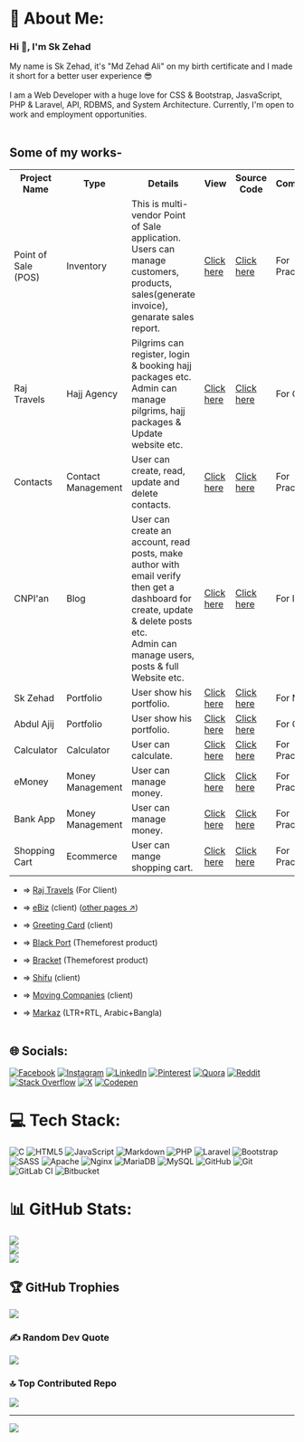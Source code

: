 # 💫 About Me:

<h3 align="left">Hi 👋, I'm Sk Zehad</h3>

My name is Sk Zehad, it's "Md Zehad Ali" on my birth certificate and I made it short for a better user experience 😎<br><br>I am a Web Developer with a huge love for CSS & Bootstrap, JasvaScript, PHP & Laravel, API, RDBMS, and System Architecture. Currently, I'm open to work and employment opportunities.<br><br>

## Some of my works-

<table>
    <tr>
        <th>Project Name</th>
        <th>Type</th>
        <th>Details</th>
        <th>View</th>
        <th>Source Code</th>
        <th>Comment's</th>
    </tr>
    <tr>
        <td>Point of Sale (POS)</td>
        <td>Inventory</td>
        <td>This is multi-vendor Point of Sale application.
        Users can manage customers, products, sales(generate invoice), genarate sales report. 
        <td><a target="_blank" href="https://pos.sehabkhanzehad.dev">Click here</a></td>
        <td><a target="_blank" href="https://github.com/sehabkhanzehad/pos">Click here</a></td>
        <td>For Practice</td>
    </tr>
    <tr>
        <td>Raj Travels</td>
        <td>Hajj Agency</td>
        <td>Pilgrims can register, login & booking hajj packages etc.
        <br>Admin can manage pilgrims, hajj packages & Update website etc.</td>
        <td><a target="_blank" href="https://msrajtravels.com">Click here</a></td>
        <td><a target="_blank" href="https://github.com/sehabkhanzehad/rajTravels">Click here</a></td>
        <td>For Client</td>
    </tr>
    <tr>
        <td>Contacts</td>
        <td>Contact Management</td>
        <td>User can create, read, update and delete contacts.
        <td><a target="_blank" href="https://contacts.sehabkhanzehad.dev">Click here</a></td>
        <td><a target="_blank" href="https://github.com/sehabkhanzehad/contacts">Click here</a></td>
        <td>For Practice</td>
    </tr>
    <tr>
        <td>CNPI'an</td>
        <td>Blog</td>
        <td>User can create an account, read posts, make author with email verify then get a dashboard for create, update & delete posts etc.<br>Admin can manage users, posts & full Website etc.
        </td>
        <td><a target="_blank" href="https://cnpian.blog">Click here</a></td>
        <td><a target="_blank" href="https://github.com/sehabkhanzehad/cnpianOld">Click here</a></td>
        <td>For Institute</td>
    </tr>
    <tr>
        <td>Sk Zehad</td>
        <td>Portfolio</td>
        <td>User show his portfolio.</td>
        <td><a target="_blank" href="https://sehabkhanzehad.dev">Click here</a></td>
        <td><a target="_blank" href="https://github.com/sehabkhanzehad/sehabkhanzehad.dev">Click here</a></td>
        <td>For Myself</td>
    </tr>
    <tr>
        <td>Abdul Ajij</td>
        <td>Portfolio</td>
        <td>User show his portfolio.</td>
        <td><a target="_blank" href="#">Click here</a></td>
        <td><a target="_blank" href="https://github.com/sehabkhanzehad/abdulajij.msrajtravels.com">Click here</a></td>
        <td>For Client</td>
    </tr>
    <tr>
        <td>Calculator</td>
        <td>Calculator</td>
        <td>User can calculate.</td>
        <td><a target="_blank" href="#">Click here</a></td>
        <td><a target="_blank" href="https://github.com/sehabkhanzehad">Click here</a></td>
        <td>For Practice</td>
    </tr>
    <tr>
        <td>eMoney</td>
        <td>Money Management</td>
        <td>User can manage money.</td>
        <td><a target="_blank" href="#">Click here</a></td>
        <td><a target="_blank" href="https://github.com/sehabkhanzehad">Click here</a></td>
        <td>For Practice</td>
    </tr>
    <tr>
        <td>Bank App</td>
        <td>Money Management</td>
        <td>User can manage money.</td>
        <td><a target="_blank" href="#">Click here</a></td>
        <td><a target="_blank" href="https://github.com/sehabkhanzehad">Click here</a></td>
        <td>For Practice</td>
    </tr>
    <tr>
        <td>Shopping Cart</td>
        <td>Ecommerce</td>
        <td>User can mange shopping cart.</td>
        <td><a target="_blank" href="#">Click here</a></td>
        <td><a target="_blank" href="https://github.com/sehabkhanzehad">Click here</a></td>
        <td>For Practice</td>
    </tr>
   
</table>

- ⇒ [Raj Travels](https://msrajtravels.com) (For Client)

- ⇒ [eBiz](https://ebz.onrender.com/) (client) ([other pages ↗](https://ebz.onrender.com/loggedin))
- ⇒ [Greeting Card](https://the-perfect-greeting.pages.dev/) (client)
- ⇒ [Black Port](https://tanim.raptit.com/blackport/preview.html) (Themeforest product)
- ⇒ [Bracket](https://tanim.raptit.com/bracket/preview.html) (Themeforest product)
- ⇒ [Shifu](https://tanimmahbub.github.io/shifu/) (client)
- ⇒ [Moving Companies](https://tanimmahbub.github.io/movingCompanies/) (client)
- ⇒ [Markaz](https://markazul-uloom.com/) (LTR+RTL, Arabic+Bangla)
  <br/><br/>

## 🌐 Socials:

[![Facebook](https://img.shields.io/badge/Facebook-%231877F2.svg?logo=Facebook&logoColor=white)](https://facebook.com/sehabkhanzehad) [![Instagram](https://img.shields.io/badge/Instagram-%23E4405F.svg?logo=Instagram&logoColor=white)](https://instagram.com/sehabkhanzehad) [![LinkedIn](https://img.shields.io/badge/LinkedIn-%230077B5.svg?logo=linkedin&logoColor=white)](https://linkedin.com/in/sehabkhanzehad) [![Pinterest](https://img.shields.io/badge/Pinterest-%23E60023.svg?logo=Pinterest&logoColor=white)](https://pinterest.com/sehabkhanzehad) [![Quora](https://img.shields.io/badge/Quora-%23B92B27.svg?logo=Quora&logoColor=white)](https://quora.com/profile/Zehad) [![Reddit](https://img.shields.io/badge/Reddit-%23FF4500.svg?logo=Reddit&logoColor=white)](https://reddit.com/user/sehabkhanzehad) [![Stack Overflow](https://img.shields.io/badge/-Stackoverflow-FE7A16?logo=stack-overflow&logoColor=white)](https://stackoverflow.com/users/sehabkhanzehad) [![X](https://img.shields.io/badge/X-black.svg?logo=X&logoColor=white)](https://x.com/sehabkhanzehad) [![Codepen](https://img.shields.io/badge/Codepen-000000?style=for-the-badge&logo=codepen&logoColor=white)](https://codepen.io/sehabkhanzehad)

# 💻 Tech Stack:

![C](https://img.shields.io/badge/c-%2300599C.svg?style=for-the-badge&logo=c&logoColor=white) ![HTML5](https://img.shields.io/badge/html5-%23E34F26.svg?style=for-the-badge&logo=html5&logoColor=white) ![JavaScript](https://img.shields.io/badge/javascript-%23323330.svg?style=for-the-badge&logo=javascript&logoColor=%23F7DF1E) ![Markdown](https://img.shields.io/badge/markdown-%23000000.svg?style=for-the-badge&logo=markdown&logoColor=white) ![PHP](https://img.shields.io/badge/php-%23777BB4.svg?style=for-the-badge&logo=php&logoColor=white) ![Laravel](https://img.shields.io/badge/laravel-%23FF2D20.svg?style=for-the-badge&logo=laravel&logoColor=white) ![Bootstrap](https://img.shields.io/badge/bootstrap-%238511FA.svg?style=for-the-badge&logo=bootstrap&logoColor=white) ![SASS](https://img.shields.io/badge/SASS-hotpink.svg?style=for-the-badge&logo=SASS&logoColor=white) ![Apache](https://img.shields.io/badge/apache-%23D42029.svg?style=for-the-badge&logo=apache&logoColor=white) ![Nginx](https://img.shields.io/badge/nginx-%23009639.svg?style=for-the-badge&logo=nginx&logoColor=white) ![MariaDB](https://img.shields.io/badge/MariaDB-003545?style=for-the-badge&logo=mariadb&logoColor=white) ![MySQL](https://img.shields.io/badge/mysql-4479A1.svg?style=for-the-badge&logo=mysql&logoColor=white) ![GitHub](https://img.shields.io/badge/github-%23121011.svg?style=for-the-badge&logo=github&logoColor=white) ![Git](https://img.shields.io/badge/git-%23F05033.svg?style=for-the-badge&logo=git&logoColor=white) ![GitLab CI](https://img.shields.io/badge/gitlab%20CI-%23181717.svg?style=for-the-badge&logo=gitlab&logoColor=white) ![Bitbucket](https://img.shields.io/badge/bitbucket-%230047B3.svg?style=for-the-badge&logo=bitbucket&logoColor=white)

# 📊 GitHub Stats:

![](https://github-readme-stats.vercel.app/api?username=sehabkhanzehad&theme=transparent&hide_border=false&include_all_commits=false&count_private=false)<br/>
![](https://github-readme-streak-stats.herokuapp.com/?user=sehabkhanzehad&theme=transparent&hide_border=false)<br/>
![](https://github-readme-stats.vercel.app/api/top-langs/?username=sehabkhanzehad&theme=transparent&hide_border=false&include_all_commits=false&count_private=false&layout=compact)

## 🏆 GitHub Trophies

![](https://github-profile-trophy.vercel.app/?username=sehabkhanzehad&theme=radical&no-frame=false&no-bg=false&margin-w=4)

### ✍️ Random Dev Quote

![](https://quotes-github-readme.vercel.app/api?type=horizontal&theme=radical)

### 🔝 Top Contributed Repo

![](https://github-contributor-stats.vercel.app/api?username=sehabkhanzehad&limit=5&theme=dark&combine_all_yearly_contributions=true)

---

[![](https://visitcount.itsvg.in/api?id=sehabkhanzehad&icon=0&color=0)](https://visitcount.itsvg.in)

<!-- Proudly created with GPRM ( https://gprm.itsvg.in ) -->
